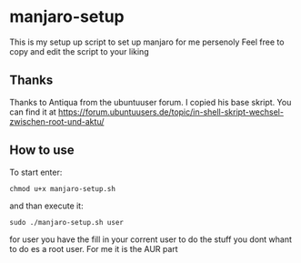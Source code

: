 # manjaro-setup
This is my setup up script to set up manjaro for me persenoly
Feel free to copy and edit the script to your liking

## Thanks
Thanks to Antiqua from the ubuntuuser forum. I copied his base skript. You can find it at https://forum.ubuntuusers.de/topic/in-shell-skript-wechsel-zwischen-root-und-aktu/

## How to use
To start enter:

<code>chmod u+x manjaro-setup.sh</code>

and than execute it:

<code>sudo ./manjaro-setup.sh user</code>


for user you have the fill in your corrent user to do the stuff you dont whant to do es a root user. For me it is the AUR part
